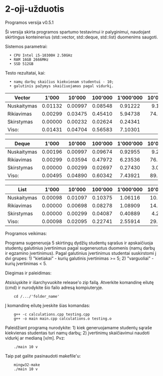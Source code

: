 # 2-oji-užduotis

Programos versija v0.5.1

Ši versija skirta programos spartumo testavimui ir palyginimui, naudojant skirtingus konteinerius (std::vector, std::deque, std::list) duomenims saugoti.

Sistemos parametrai:

      • CPU Intel i5-10300H 2.50GHz
      • RAM 16GB 2666MHz
      • SSD 512GB

Testo rezultatai, kai:

      • namų darbų skaičius kiekvienam studentui - 10;
      • galutinis pažymys skaičiuojamas pagal vidurkį.

| Vector         | 1'000   | 10'000  | 100'000 | 1'000'000 | 10'000'000 |
| -------------- | :---:   | :---:   | :---:   | :---:     | :---:      |
| Nuskaitymas    | 0.01132 | 0.00997 | 0.08548 | 0.91222   | 9.15123    |
| Rikiavimas     | 0.00299 | 0.03475 | 0.45410 | 5.94738   | 74.02382   |
| Skirstymas     | 0.00000 | 0.00232 | 0.02624 | 0.24341   | -          |
| Viso:          | 0.01431 | 0.04704 | 0.56583 | 7.10301   | -          |

| Deque          | 1'000   | 10'000  | 100'000 | 1'000'000 | 10'000'000 |
| -------------- | :---:   | :---:   | :---:   | :---:     | :---:      |
| Nuskaitymas    | 0.00196 | 0.00997 | 0.09674 | 0.92955   | 9.20981    |
| Rikiavimas     | 0.00299 | 0.03594 | 0.47972 | 6.23536   | 76.95899   |
| Skirstymas     | 0.00000 | 0.00299 | 0.02697 | 0.27430   | 3.05681    |
| Viso:          | 0.00495 | 0.04890 | 0.60342 | 7.43921   | 89.22562   |

| List           | 1'000   | 10'000  | 100'000 | 1'000'000 | 10'000'000 |
| -------------- | :---:   | :---:   | :---:   | :---:     | :---:      |
| Nuskaitymas    | 0.00098 | 0.01097 | 0.10375 | 1.06116   | 10.17448   |
| Rikiavimas     | 0.00000 | 0.00698 | 0.08278 | 1.08909   | 14.82660   |
| Skirstymas     | 0.00000 | 0.00299 | 0.04087 | 0.40889   | 4.22648    |
| Viso:          | 0.00098 | 0.02095 | 0.22741 | 2.55914   | 29.22756   |

Programos veikimas:

Programa sugeneruoja 5 skirtingų dydžių studentų sąrašus ir apskaičiuoja studentų galutinius
įvertinimus pagal sugeneruotus duomenis (namų darbų ir egzamino įvertinimus).
Pagal galutinius įvertinimus studentai suskirstomi į dvi grupes:
      1) "kietiakai" - kurių galutinis įvertinimas >= 5;
      2) "varguoliai" - kurių įvertinimas < 5.

Diegimas ir paleidimas:

   Atsisiųskite ir išarchyvuokite release'o zip failą.
   Atverkite komandinę eilutę (cmd) ir nurodykite šio failo adresą kompiuteryje.

        cd /.../'folder_name'

   Į komandinę eilutę įveskite šias komandas:

        g++ -c calculations.cpp testing.cpp
        g++ -o main main.cpp calculations.o testing.o
        
   Paleidžiant programą nurodykite:
      1) kiek generuojamame studentų sąraše kiekvienas studentas turi namų darbų;
      2) įvertinimų skaičiavimui naudoti vidurkį ar medianą [v/m].
   Pvz:
   
        ./main 10 v
        
   Taip pat galite pasinaudoti makefile'u:
      
        mingw32-make
        ./main 10 v
